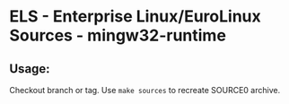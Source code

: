# ELS - Enterprise Linux/EuroLinux Sources - mingw32-runtime
 
## Usage:
  Checkout branch or tag. Use `make sources` to recreate  SOURCE0 archive.

